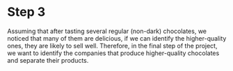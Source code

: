 # Step 3

Assuming that after tasting several regular (non-dark) chocolates, we noticed that many of them are delicious, if we can identify the higher-quality ones, they are likely to sell well. Therefore, in the final step of the project, we want to identify the companies that produce higher-quality chocolates and separate their products.

